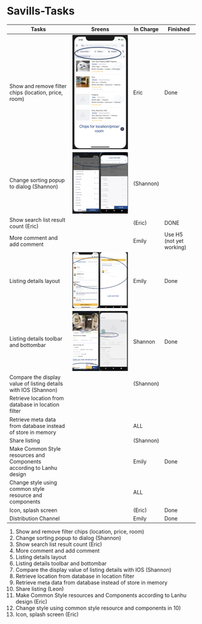 # Savills-Tasks


| Tasks       | Sreens      | In Charge   | Finished   |
| ----------- | ----------- | ----------- |-------------|
| Show and remove filter chips (location, price, room)       | ![Tux, the Linux mascot](/images/image3.png)       | Eric| Done|
| Change sorting popup to dialog (Shannon)   | ![Tux, the Linux mascot](/images/image4.png)        | (Shannon) ||
| Show search list result count (Eric)   |         | (Eric) | DONE |
| More comment and add comment   |      | Emily | Use H5 (not yet working)|
| Listing details layout    |     ![Tux, the Linux mascot](/images/image6.png)       | Emily | Done |
| Listing details toolbar and bottombar     |      ![Tux, the Linux mascot](/images/image1.png)      | Shannon | Done |
| Compare the display value of listing details with IOS (Shannon)    |         | (Shannon) ||
| Retrieve location from database in location filter    |         |  ||
| Retrieve meta data from database instead of store in memory    |         | ALL ||
| Share listing   |         |  (Shannon)   ||
| Make Common Style resources and Components according to Lanhu design    |         | Emily  | Done |
| Change style using common style resource and components    |         | ALL ||
| Icon, splash screen   |         |  (Eric) | Done |
| Distribution Channel | | Emily | Done |


1. 	Show and remove filter chips (location, price, room) 
1. 	Change sorting popup to dialog (Shannon)
1. 	Show search list result count (Eric)
1. 	More comment and add comment
1. 	Listing details layout 
1. 	Listing details toolbar and bottombar 
1. 	Compare the display value of listing details with IOS (Shannon)
1. 	Retrieve location from database in location filter
1. 	Retrieve meta data from database instead of store in memory
1. 	Share listing (Leon) 
1. 	Make Common Style resources and Components according to Lanhu design (Eric)
1. 	Change style using common style resource and components in 10)
1. 	Icon, splash screen (Eric)
